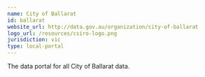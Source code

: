 ```yaml
---
name: City of Ballarat
id: ballarat
website_url: http://data.gov.au/organization/city-of-ballarat
logo_url: /resources/csiro-logo.png
jurisdiction: vic
type: local-portal
---
```


The data portal for all City of Ballarat data.